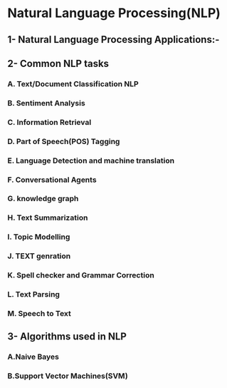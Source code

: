 # Natural Language Processing(NLP)

## **1- Natural Language Processing Applications:-**

## **2- Common NLP tasks**

  ### A. Text/Document Classification NLP
  ### B. Sentiment Analysis
  ### C. Information Retrieval
  ### D. Part of Speech(POS) Tagging
  ### E. Language Detection and machine translation
  ### F. Conversational Agents
  ### G. knowledge graph
  ### H. Text Summarization
  ### I. Topic Modelling
  ### J. TEXT genration
  ### K. Spell checker and Grammar Correction
  ### L. Text Parsing
  ### M. Speech to Text

## **3- Algorithms used in NLP**
### A.Naive Bayes
### B.Support Vector Machines(SVM)
